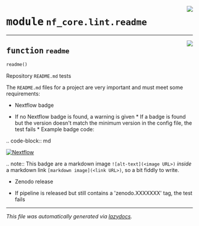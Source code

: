 <!-- markdownlint-disable -->

<a href="../../nf_core/lint/readme.py#L0"><img align="right" style="float:right;" src="https://img.shields.io/badge/-source-cccccc?style=flat-square"></a>

# <kbd>module</kbd> `nf_core.lint.readme`





---

<a href="../../nf_core/lint/readme.py#L5"><img align="right" style="float:right;" src="https://img.shields.io/badge/-source-cccccc?style=flat-square"></a>

## <kbd>function</kbd> `readme`

```python
readme()
```

Repository ``README.md`` tests 

The ``README.md`` files for a project are very important and must meet some requirements: 

* Nextflow badge 

 * If no Nextflow badge is found, a warning is given  * If a badge is found but the version doesn't match the minimum version in the config file, the test fails  * Example badge code: 

 .. code-block:: md 

 [![Nextflow](https://img.shields.io/badge/nextflow-%E2%89%A50.27.6-brightgreen.svg)](https://www.nextflow.io/) 

.. note:: This badge are a markdown image ``![alt-text](<image URL>)`` *inside* a markdown link ``[markdown image](<link URL>)``, so a bit fiddly to write. 

* Zenodo release 

 * If pipeline is released but still contains a 'zenodo.XXXXXXX' tag, the test fails 




---

_This file was automatically generated via [lazydocs](https://github.com/ml-tooling/lazydocs)._
